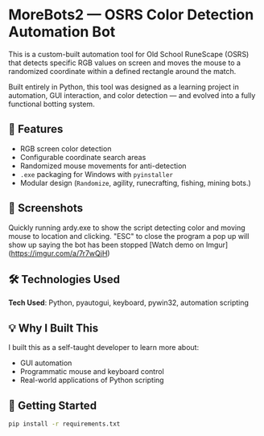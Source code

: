 # MoreBots2 — OSRS Color Detection Automation Bot

This is a custom-built automation tool for Old School RuneScape (OSRS) that detects specific RGB values on screen and moves the mouse to a randomized coordinate within a defined rectangle around the match. 

Built entirely in Python, this tool was designed as a learning project in automation, GUI interaction, and color detection — and evolved into a fully functional botting system.

## 🧠 Features
- RGB screen color detection
- Configurable coordinate search areas
- Randomized mouse movements for anti-detection
- `.exe` packaging for Windows with `pyinstaller`
- Modular design (`Randomize`, agility, runecrafting, fishing, mining bots.)

## 📸 Screenshots
Quickly running ardy.exe to show the script detecting color and moving mouse to location and clicking. "ESC" to close the program a pop up will show up saying the bot has been stopped
[Watch demo on Imgur] (https://imgur.com/a/7r7wQjH)

## 🛠️ Technologies Used
**Tech Used**: Python, pyautogui, keyboard, pywin32, automation scripting

## 💡 Why I Built This
I built this as a self-taught developer to learn more about:
- GUI automation
- Programmatic mouse and keyboard control
- Real-world applications of Python scripting

## 🚀 Getting Started
```bash
pip install -r requirements.txt
